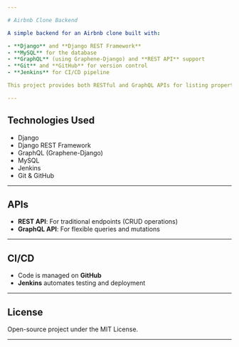 ```yaml
---

# Airbnb Clone Backend

A simple backend for an Airbnb clone built with:

- **Django** and **Django REST Framework**
- **MySQL** for the database
- **GraphQL** (using Graphene-Django) and **REST API** support
- **Git** and **GitHub** for version control
- **Jenkins** for CI/CD pipeline

This project provides both RESTful and GraphQL APIs for listing properties, booking management, and user authentication.

---
```


## Technologies Used

- Django
- Django REST Framework
- GraphQL (Graphene-Django)
- MySQL
- Jenkins
- Git & GitHub

---

## APIs

- **REST API**: For traditional endpoints (CRUD operations)
- **GraphQL API**: For flexible queries and mutations

---

## CI/CD

- Code is managed on **GitHub**
- **Jenkins** automates testing and deployment

---

## License

Open-source project under the MIT License.

---
